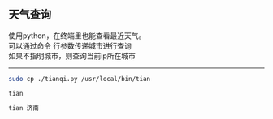 ## 天气查询

使用python，在终端里也能查看最近天气。<br/>
可以通过命令 行参数传递城市进行查询<br/>
如果不指明城市，则查询当前ip所在城市<br/>


----
```sh
sudo cp ./tianqi.py /usr/local/bin/tian

tian

tian 济南

```
